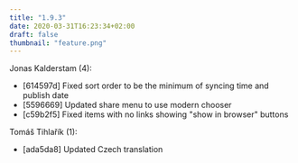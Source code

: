 ```yaml
---
title: "1.9.3"
date: 2020-03-31T16:23:34+02:00
draft: false
thumbnail: "feature.png"
---
```


Jonas Kalderstam (4):
  * [614597d] Fixed sort order to be the minimum of syncing time and publish date
  * [5596669] Updated share menu to use modern chooser
  * [c59b2f5] Fixed items with no links showing "show in browser" buttons

Tomáš Tihlařík (1):
  * [ada5da8] Updated Czech translation

